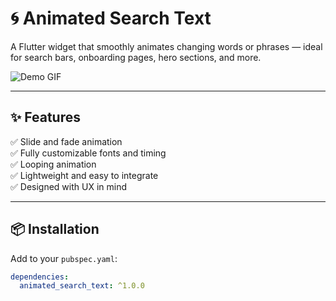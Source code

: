 # 🌀 Animated Search Text

A Flutter widget that smoothly animates changing words or phrases — ideal for search bars, onboarding pages, hero sections, and more.

![Demo GIF](https://your-domain.com/assets/demo.gif) <!-- Replace with actual GIF link -->

---

## ✨ Features

✅ Slide and fade animation  
✅ Fully customizable fonts and timing  
✅ Looping animation  
✅ Lightweight and easy to integrate  
✅ Designed with UX in mind

---

## 📦 Installation

Add to your `pubspec.yaml`:

```yaml
dependencies:
  animated_search_text: ^1.0.0
